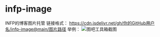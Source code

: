 # infp-image
INFP的博客图片托管
链接格式：
https://cdn.jsdelivr.net/gh/你的GitHub用户名/infp-image@main/图片路径
举例：
![图吧工具箱截图](https://cdn.jsdelivr.net/gh/infp1999/infp-image@main/infp-image/个人博客/文章/电脑软件/图吧工具箱/1.jpg)

